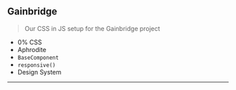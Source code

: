 ## Gainbridge

> Our CSS in JS setup for the Gainbridge project

- 0% CSS
- Aphrodite
- `BaseComponent`
- `responsive()`
- Design System

---

[aphrodite]: https://github.com/Khan/aphrodite
